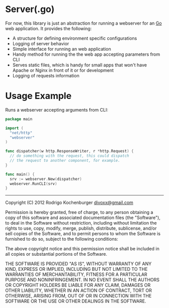 Server(.go)
===================

For now, this library is just an abstraction for running a webserver for an [Go][go] web application. It provides the following:

* A structure for defining environment specific configurations
* Logging of server behavior
* Simple interface for running an web application
* Handy method for running the the web app accepting parameters from CLI
* Serves static files, which is handy for small apps that won't have Apache or Nginx in front of it or for development
* Logging of requests information

[go]: http://golang.org

Usage Example
=============

Runs a webserver accepting arguments from CLI:

```go
package main

import (
  "net/http"
  "webserver"
)

func dispatcher(w http.ResponseWriter, r *http.Request) {
  // do something with the request, this could dispatch
  // the request to another component, for example.
}

func main() {
  srv := webserver.New(dispatcher)
  webserver.RunCLI(srv)
}
```

-------------

Copyright (C) 2012 Rodrigo Kochenburger <divoxx@gmail.com>

Permission is hereby granted, free of charge, to any person obtaining a copy of this software and associated documentation files (the "Software"), to deal in the Software without restriction, including without limitation the rights to use, copy, modify, merge, publish, distribute, sublicense, and/or sell copies of the Software, and to permit persons to whom the Software is furnished to do so, subject to the following conditions:

The above copyright notice and this permission notice shall be included in all copies or substantial portions of the Software.

THE SOFTWARE IS PROVIDED "AS IS", WITHOUT WARRANTY OF ANY KIND, EXPRESS OR IMPLIED, INCLUDING BUT NOT LIMITED TO THE WARRANTIES OF MERCHANTABILITY, FITNESS FOR A PARTICULAR PURPOSE AND NONINFRINGEMENT. IN NO EVENT SHALL THE AUTHORS OR COPYRIGHT HOLDERS BE LIABLE FOR ANY CLAIM, DAMAGES OR OTHER LIABILITY, WHETHER IN AN ACTION OF CONTRACT, TORT OR OTHERWISE, ARISING FROM, OUT OF OR IN CONNECTION WITH THE SOFTWARE OR THE USE OR OTHER DEALINGS IN THE SOFTWARE.
